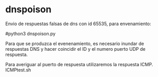 # dnspoison


Envio de respuestas falsas de dns con id 65535, para envenamiento:


#python3 dnspoison.py


Para que se produzca el evenenamiento, es necesario inundar de respuestas DNS y hacer coincidir el ID y el numero puerto UDP de respuesta. 

Para averiguar al puerto de respuesta utilizaremos la respuesta ICMP. ICMPtest.sh
                             
